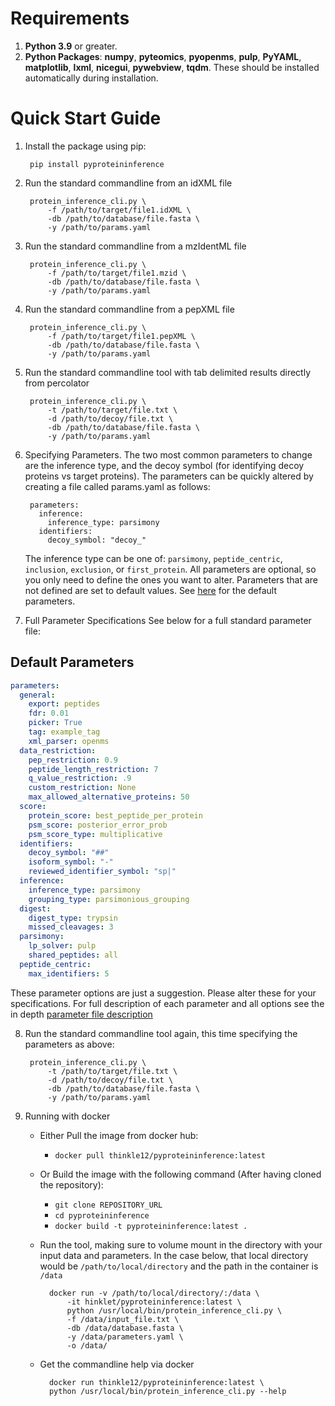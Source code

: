 # Requirements

1. __Python 3.9__ or greater.
2. __Python Packages__:
   __numpy__, __pyteomics__, __pyopenms__, __pulp__, __PyYAML__, __matplotlib__, __lxml__, __nicegui__, __pywebview__, __tqdm__. These should be installed automatically during installation.
		
# Quick Start Guide
1. Install the package using pip:
   
		pip install pyproteininference
   
2. Run the standard commandline from an idXML file 

		protein_inference_cli.py \
			-f /path/to/target/file1.idXML \
			-db /path/to/database/file.fasta \
			-y /path/to/params.yaml

3. Run the standard commandline from a mzIdentML file 

		protein_inference_cli.py \
			-f /path/to/target/file1.mzid \
			-db /path/to/database/file.fasta \
			-y /path/to/params.yaml

4. Run the standard commandline from a pepXML file 

		protein_inference_cli.py \
			-f /path/to/target/file1.pepXML \
			-db /path/to/database/file.fasta \
			-y /path/to/params.yaml

5. Run the standard commandline tool with tab delimited results directly from percolator

		protein_inference_cli.py \
			-t /path/to/target/file.txt \
			-d /path/to/decoy/file.txt \
			-db /path/to/database/file.fasta \ 
     		-y /path/to/params.yaml


6. Specifying Parameters. 
The two most common parameters to change are the inference type, and the decoy symbol (for identifying decoy proteins vs target proteins).
The parameters can be quickly altered by creating a file called params.yaml as follows:

		parameters:
		  inference:
			inference_type: parsimony
		  identifiers:
			decoy_symbol: "decoy_"

	The inference type can be one of: `parsimony`, `peptide_centric`, `inclusion`, `exclusion`, or `first_protein`.
	All parameters are optional, so you only need to define the ones you want to alter. Parameters that are not defined are set to default values.
	See [here](parameters.md#default-parameters) for the default parameters.

7. Full Parameter Specifications
See below for a full standard parameter file:

## Default Parameters
```yaml
parameters:
  general:
    export: peptides
    fdr: 0.01
    picker: True
    tag: example_tag
    xml_parser: openms
  data_restriction:
    pep_restriction: 0.9
    peptide_length_restriction: 7
    q_value_restriction: .9
    custom_restriction: None
    max_allowed_alternative_proteins: 50
  score:
    protein_score: best_peptide_per_protein
    psm_score: posterior_error_prob
    psm_score_type: multiplicative
  identifiers:
    decoy_symbol: "##"
    isoform_symbol: "-"
    reviewed_identifier_symbol: "sp|"
  inference:
    inference_type: parsimony
    grouping_type: parsimonious_grouping
  digest:
    digest_type: trypsin
    missed_cleavages: 3
  parsimony:
    lp_solver: pulp
    shared_peptides: all
  peptide_centric:
    max_identifiers: 5
```

These parameter options are just a suggestion. Please alter these for your specifications. 
For full description of each parameter and all options see the in depth [parameter file description](parameters.md#yaml-parameter-file-outline)

8. Run the standard commandline tool again, this time specifying the parameters as above:
		
		protein_inference_cli.py \
			-t /path/to/target/file.txt \
			-d /path/to/decoy/file.txt \
			-db /path/to/database/file.fasta \
			-y /path/to/params.yaml

9. Running with docker
	
	- Either Pull the image from docker hub:
		- `docker pull thinkle12/pyproteininference:latest`
	- Or Build the image with the following command (After having cloned the repository):
	  	- `git clone REPOSITORY_URL`
	  	- `cd pyproteininference`
		- `docker build -t pyproteininference:latest .`
	- Run the tool, making sure to volume mount in the directory with your input data and parameters. In the case below, that local directory would be `/path/to/local/directory` and the path in the container is `/data`

			docker run -v /path/to/local/directory/:/data \
				-it hinklet/pyproteininference:latest \
				python /usr/local/bin/protein_inference_cli.py \
				-f /data/input_file.txt \
				-db /data/database.fasta \
				-y /data/parameters.yaml \
				-o /data/
	
	- Get the commandline help via docker

			docker run thinkle12/pyproteininference:latest \
            python /usr/local/bin/protein_inference_cli.py --help